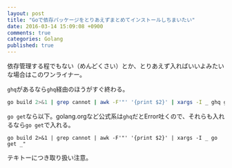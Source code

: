 ```yaml
---
layout: post
title: "Goで依存パッケージをとりあえずまとめてインストールしちまいたい"
date: 2016-03-14 15:09:08 +0900
comments: true
categories: Golang
published: true
---
```


依存管理する程でもない（めんどくさい）とか、とりあえず入ればいいよみたいな場合はこのワンライナー。

`ghq`があるなら`ghq`経由のほうがすぐ終わる。

```bash
go build 2>&1 | grep cannot | awk -F'"' '{print $2}' | xargs -I _ ghq get https://_
```

`go get`なら以下。golang.orgなど公式系は`ghq`だとError吐くので、それらも入れるなら`go get`で入れる。

```
go build 2>&1 | grep cannot | awk -F'"' '{print $2}' | xargs -I _ go get _"
```

テキトーにつき取り扱い注意。
